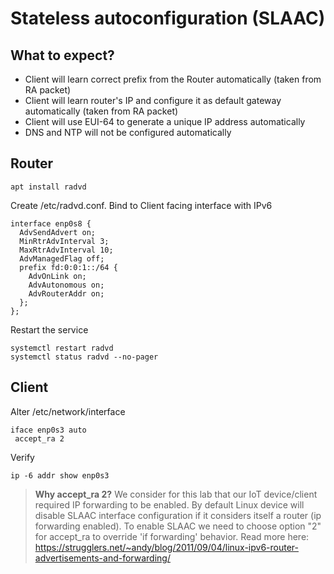 # Stateless autoconfiguration (SLAAC)

## What to expect?
- Client will learn correct prefix from the Router automatically (taken from RA packet)
- Client will learn router's IP and configure it as default gateway automatically (taken from RA packet)
- Client will use EUI-64 to generate a unique IP address automatically
- DNS and NTP will not be configured automatically 

## Router

```
apt install radvd
```
Create /etc/radvd.conf. Bind to Client facing interface with IPv6
```
interface enp0s8 {
  AdvSendAdvert on;
  MinRtrAdvInterval 3; 
  MaxRtrAdvInterval 10;
  AdvManagedFlag off;
  prefix fd:0:0:1::/64 {
    AdvOnLink on; 
    AdvAutonomous on; 
    AdvRouterAddr on; 
  };
};
```
Restart the service
```
systemctl restart radvd
systemctl status radvd --no-pager
```

## Client
Alter /etc/network/interface
```
iface enp0s3 auto
 accept_ra 2
```

Verify
```
ip -6 addr show enp0s3
```

> **Why accept_ra 2?** 
> We consider for this lab that our IoT device/client required IP forwarding to be enabled. By default Linux device will disable SLAAC interface configuration if it considers itself a router (ip forwarding enabled). To enable SLAAC we need to choose option "2" for accept_ra to override 'if forwarding' behavior.
Read more here: https://strugglers.net/~andy/blog/2011/09/04/linux-ipv6-router-advertisements-and-forwarding/

